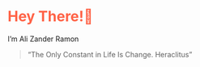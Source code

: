 <h1 style="color:Tomato;">Hey There!👋</h1>

I’m Ali Zander Ramon
 
> “The Only Constant in Life Is Change.
Heraclitus”


<!---
Galaxiplan/Galaxiplan is a ✨ special ✨ repository because its `README.md` (this file) appears on your GitHub profile.
You can click the Preview link to take a look at your changes.
--->
